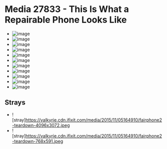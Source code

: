 # Media 27833 - This Is What a Repairable Phone Looks Like

- ![image](https://valkyrie.cdn.ifixit.com/media/2015/11/05164910/fairphone2-teardown-scaled.jpeg)
- ![image](https://valkyrie.cdn.ifixit.com/media/2015/11/05164910/fairphone2-teardown-150x150.jpeg)
- ![image](https://valkyrie.cdn.ifixit.com/media/2015/11/05164910/fairphone2-teardown-1536x1152.jpeg)
- ![image](https://valkyrie.cdn.ifixit.com/media/2015/11/05164910/fairphone2-teardown-2048x1536.jpeg)
- ![image](https://valkyrie.cdn.ifixit.com/media/2015/11/05164910/fairphone2-teardown-1200x900.jpeg)
- ![image](https://valkyrie.cdn.ifixit.com/media/2015/11/05164910/fairphone2-teardown-300x200.jpeg)
- ![image](https://valkyrie.cdn.ifixit.com/media/2015/11/05164910/fairphone2-teardown-600x400.jpeg)
- ![image](https://valkyrie.cdn.ifixit.com/media/2015/11/05164910/fairphone2-teardown-1200x800.jpeg)
- ![image](https://valkyrie.cdn.ifixit.com/media/2015/11/05164910/fairphone2-teardown-768x512.jpeg)
- ![image](https://valkyrie.cdn.ifixit.com/media/2015/11/05164910/fairphone2-teardown-324x216.jpeg)
- ![image](https://valkyrie.cdn.ifixit.com/media/2015/11/05164910/fairphone2-teardown-450x300.jpeg)

## Strays
- ![stray]https://valkyrie.cdn.ifixit.com/media/2015/11/05164910/fairphone2-teardown-4096x3072.jpeg
- ![stray]https://valkyrie.cdn.ifixit.com/media/2015/11/05164910/fairphone2-teardown-768x591.jpeg